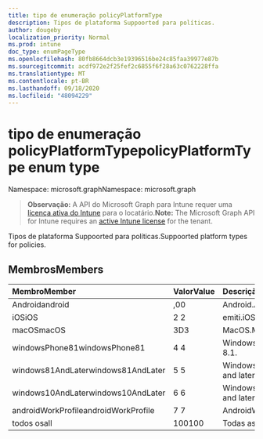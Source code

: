 ```yaml
---
title: tipo de enumeração policyPlatformType
description: Tipos de plataforma Suppoorted para políticas.
author: dougeby
localization_priority: Normal
ms.prod: intune
doc_type: enumPageType
ms.openlocfilehash: 80fb8664dcb3e19396516be24c85faa39977e87b
ms.sourcegitcommit: acdf972e2f25fef2c6855f6f28a63c0762228ffa
ms.translationtype: MT
ms.contentlocale: pt-BR
ms.lasthandoff: 09/18/2020
ms.locfileid: "48094229"
---
```

# <a name="policyplatformtype-enum-type"></a><span data-ttu-id="655d9-103">tipo de enumeração policyPlatformType</span><span class="sxs-lookup"><span data-stu-id="655d9-103">policyPlatformType enum type</span></span>

<span data-ttu-id="655d9-104">Namespace: microsoft.graph</span><span class="sxs-lookup"><span data-stu-id="655d9-104">Namespace: microsoft.graph</span></span>

> <span data-ttu-id="655d9-105">**Observação:** A API do Microsoft Graph para Intune requer uma [licença ativa do Intune](https://go.microsoft.com/fwlink/?linkid=839381) para o locatário.</span><span class="sxs-lookup"><span data-stu-id="655d9-105">**Note:** The Microsoft Graph API for Intune requires an [active Intune license](https://go.microsoft.com/fwlink/?linkid=839381) for the tenant.</span></span>

<span data-ttu-id="655d9-106">Tipos de plataforma Suppoorted para políticas.</span><span class="sxs-lookup"><span data-stu-id="655d9-106">Suppoorted platform types for policies.</span></span>

## <a name="members"></a><span data-ttu-id="655d9-107">Membros</span><span class="sxs-lookup"><span data-stu-id="655d9-107">Members</span></span>
|<span data-ttu-id="655d9-108">Membro</span><span class="sxs-lookup"><span data-stu-id="655d9-108">Member</span></span>|<span data-ttu-id="655d9-109">Valor</span><span class="sxs-lookup"><span data-stu-id="655d9-109">Value</span></span>|<span data-ttu-id="655d9-110">Descrição</span><span class="sxs-lookup"><span data-stu-id="655d9-110">Description</span></span>|
|:---|:---|:---|
|<span data-ttu-id="655d9-111">Android</span><span class="sxs-lookup"><span data-stu-id="655d9-111">android</span></span>|<span data-ttu-id="655d9-112">,0</span><span class="sxs-lookup"><span data-stu-id="655d9-112">0</span></span>|<span data-ttu-id="655d9-113">Android.</span><span class="sxs-lookup"><span data-stu-id="655d9-113">Android.</span></span>|
|<span data-ttu-id="655d9-114">iOS</span><span class="sxs-lookup"><span data-stu-id="655d9-114">iOS</span></span>|<span data-ttu-id="655d9-115">2 </span><span class="sxs-lookup"><span data-stu-id="655d9-115">2</span></span>|<span data-ttu-id="655d9-116">emiti.</span><span class="sxs-lookup"><span data-stu-id="655d9-116">iOS.</span></span>|
|<span data-ttu-id="655d9-117">macOS</span><span class="sxs-lookup"><span data-stu-id="655d9-117">macOS</span></span>|<span data-ttu-id="655d9-118">3D</span><span class="sxs-lookup"><span data-stu-id="655d9-118">3</span></span>|<span data-ttu-id="655d9-119">MacOS.</span><span class="sxs-lookup"><span data-stu-id="655d9-119">MacOS.</span></span>|
|<span data-ttu-id="655d9-120">windowsPhone81</span><span class="sxs-lookup"><span data-stu-id="655d9-120">windowsPhone81</span></span>|<span data-ttu-id="655d9-121">4 </span><span class="sxs-lookup"><span data-stu-id="655d9-121">4</span></span>|<span data-ttu-id="655d9-122">Windowsphonee 8,1.</span><span class="sxs-lookup"><span data-stu-id="655d9-122">WindowsPhone 8.1.</span></span>|
|<span data-ttu-id="655d9-123">windows81AndLater</span><span class="sxs-lookup"><span data-stu-id="655d9-123">windows81AndLater</span></span>|<span data-ttu-id="655d9-124">5 </span><span class="sxs-lookup"><span data-stu-id="655d9-124">5</span></span>|<span data-ttu-id="655d9-125">Windows 8,1 e posterior</span><span class="sxs-lookup"><span data-stu-id="655d9-125">Windows 8.1 and later</span></span>|
|<span data-ttu-id="655d9-126">windows10AndLater</span><span class="sxs-lookup"><span data-stu-id="655d9-126">windows10AndLater</span></span>|<span data-ttu-id="655d9-127">6 </span><span class="sxs-lookup"><span data-stu-id="655d9-127">6</span></span>|<span data-ttu-id="655d9-128">Windows 10 e posterior.</span><span class="sxs-lookup"><span data-stu-id="655d9-128">Windows 10 and later.</span></span>|
|<span data-ttu-id="655d9-129">androidWorkProfile</span><span class="sxs-lookup"><span data-stu-id="655d9-129">androidWorkProfile</span></span>|<span data-ttu-id="655d9-130">7 </span><span class="sxs-lookup"><span data-stu-id="655d9-130">7</span></span>|<span data-ttu-id="655d9-131">AndroidWorkProfile.</span><span class="sxs-lookup"><span data-stu-id="655d9-131">AndroidWorkProfile.</span></span>|
|<span data-ttu-id="655d9-132">todos os</span><span class="sxs-lookup"><span data-stu-id="655d9-132">all</span></span>|<span data-ttu-id="655d9-133">100</span><span class="sxs-lookup"><span data-stu-id="655d9-133">100</span></span>|<span data-ttu-id="655d9-134">Todas as plataformas.</span><span class="sxs-lookup"><span data-stu-id="655d9-134">All platforms.</span></span>|









